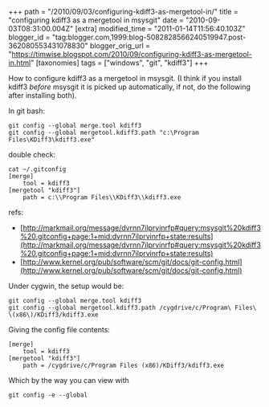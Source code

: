 +++
path = "/2010/09/03/configuring-kdiff3-as-mergetool-in/"
title = "configuring kdiff3 as a mergetool in msysgit"
date = "2010-09-03T08:31:00.004Z"
[extra]
modified_time = "2011-01-14T11:56:40.103Z"
blogger_id = "tag:blogger.com,1999:blog-5082828566240519947.post-362080553431078830"
blogger_orig_url = "https://timwise.blogspot.com/2010/09/configuring-kdiff3-as-mergetool-in.html"
[taxonomies]
tags = ["windows", "git", "kdiff3"]
+++

How to configure kdiff3 as a mergetool in msysgit. (I think if you install kdiff3 *before* msysgit it is picked up automatically, if not, do the following after installing both).  

In git bash:

```
git config --global merge.tool kdiff3
git config --global mergetool.kdiff3.path "c:\Program Files\KDiff3\kdiff3.exe"
```

double check:  

```
cat ~/.gitconfig
[merge]
	tool = kdiff3
[mergetool "kdiff3"]
	path = c:\\Program Files\\KDiff3\\kdiff3.exe
```

refs:  

*   [http://markmail.org/message/dvrnn7ilprvinrfp#query:msysgit%20kdiff3%20.gitconfig+page:1+mid:dvrnn7ilprvinrfp+state:results](http://markmail.org/message/dvrnn7ilprvinrfp#query:msysgit%20kdiff3%20.gitconfig+page:1+mid:dvrnn7ilprvinrfp+state:results)
*   [http://www.kernel.org/pub/software/scm/git/docs/git-config.html](http://www.kernel.org/pub/software/scm/git/docs/git-config.html)  

Under cygwin, the setup would be:  

```
git config --global merge.tool kdiff3
git config --global mergetool.kdiff3.path /cygdrive/c/Program\ Files\ \(x86\)/KDiff3/kdiff3.exe
```

Giving the config file contents:  

```
[merge]
	tool = kdiff3
[mergetool "kdiff3"]
	path = /cygdrive/c/Program Files (x86)/KDiff3/kdiff3.exe
```

Which by the way you can view with  

```
git config -e --global
```
